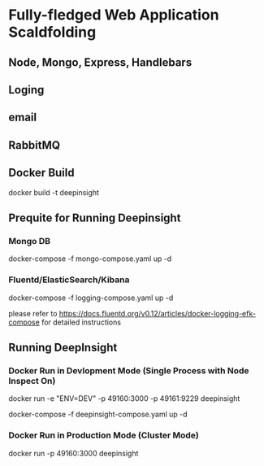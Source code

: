 # Fully-fledged Web Application Scaldfolding
## Node, Mongo, Express, Handlebars
## Loging
## email
## RabbitMQ

## Docker Build
docker build -t deepinsight

## Prequite for Running Deepinsight
### Mongo DB
docker-compose -f mongo-compose.yaml up -d

### Fluentd/ElasticSearch/Kibana
docker-compose -f logging-compose.yaml up -d

please refer to https://docs.fluentd.org/v0.12/articles/docker-logging-efk-compose for detailed instructions

## Running DeepInsight
### Docker Run in Devlopment Mode (Single Process with Node Inspect On)
docker run -e "ENV=DEV" -p 49160:3000 -p 49161:9229 deepinsight

docker-compose -f deepinsight-compose.yaml up -d

### Docker Run in Production Mode (Cluster Mode)
docker run -p 49160:3000 deepinsight

